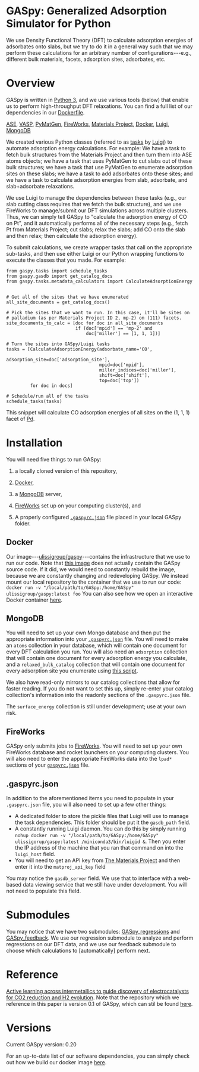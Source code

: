 # GASpy:  Generalized Adsorption Simulator for Python

We use Density Functional Theory (DFT) to calculate adsorption energies of
adsorbates onto slabs, but we try to do it in a general way such that we may
perform these calculations for an arbitrary number of configurations---e.g.,
different bulk materials, facets, adsorption sites, adsorbates, etc.

# Overview

GASpy is written in [Python 3](https://www.python.org/), and we use various tools
(below) that enable us to perform high-throughput DFT relaxations. You can find a
full list of our dependencies in our
[Dockerfile](https://github.com/ulissigroup/GASpy/blob/master/dockerfile/Dockerfile).

[ASE](https://wiki.fysik.dtu.dk/ase/about.html),
[VASP](https://www.vasp.at/index.php/about-vasp/59-about-vasp),
[PyMatGen](http://pymatgen.org/),
[FireWorks](https://pythonhosted.org/FireWorks/index.html), [Materials
Project](https://materialsproject.org/), [Docker](https://www.docker.com/),
[Luigi](https://github.com/spotify/luigi), [MongoDB](https://www.mongodb.com/)

We created various Python classes (referred to as
[tasks](https://github.com/ulissigroup/GASpy/tree/master/gaspy/tasks) by
[Luigi](https://github.com/spotify/luigi)) to automate adsorption energy
calculations. For example:  We have a task to fetch bulk structures from the
Materials Project and then turn them into ASE atoms objects; we have a task that
uses PyMatGen to cut slabs out of these bulk structures; we have a task that
use PyMatGen to enumerate adsorption sites on these slabs; we have a task to
add adsorbates onto these sites; and we have a task to calculate adsorption
energies from slab, adsorbate, and slab+adsorbate relaxations.

We use Luigi to manage the dependencies between these tasks (e.g., our slab
cutting class requires that we fetch the bulk structure), and we use FireWorks
to manage/submit our DFT simulations across multiple clusters. Thus, we can
simply tell GASpy to "calculate the adsorption energy of CO on Pt", and it
automatically performs all of the necessary steps (e.g., fetch Pt from
Materials Project; cut slabs; relax the slabs; add CO onto the slab and then
relax; then calculate the adsorption energy).

To submit calculations, we create wrapper tasks that call on the appropriate
sub-tasks, and then use either Luigi or our Python wrapping functions to
execute the classes that you made. For example:

    from gaspy.tasks import schedule_tasks
    from gaspy.gasdb import get_catalog_docs
    from gaspy.tasks.metadata_calculators import CalculateAdsorptionEnergy
    
    
    # Get all of the sites that we have enumerated
    all_site_documents = get_catalog_docs()
    
    # Pick the sites that we want to run. In this case, it'll be sites on
    # palladium (as per Materials Project ID 2, mp-2) on (111) facets.
    site_documents_to_calc = [doc for doc in all_site_documents
                              if (doc['mpid'] == 'mp-2' and
                                  doc['miller'] == [1, 1, 1])]
    
    # Turn the sites into GASpy/Luigi tasks
    tasks = [CalculateAdsorptionEnergy(adsorbate_name='CO',
                                       adsorption_site=doc['adsorption_site'],
                                       mpid=doc['mpid'],
                                       miller_indices=doc['miller'],
                                       shift=doc['shift'],
                                       top=doc['top'])
             for doc in docs]
    
    # Schedule/run all of the tasks
    schedule_tasks(tasks)

This snippet will calculate CO adsorption energies of all sites on
the (1, 1, 1) facet of [Pd](https://materialsproject.org/materials/mp-2/).

# Installation

You will need five things to run GASpy:

1. a locally cloned version of this repository,

2. [Docker](https://www.docker.com/),

3. a [MongoDB](https://www.mongodb.com/) server,

4. [FireWorks](https://pythonhosted.org/FireWorks/index.html) set up on your
   computing cluster(s), and

5. A properly configured
   [`.gaspyrc.json`](https://github.com/ulissigroup/GASpy/blob/master/.gaspyrc_template.json)
   file placed in your local GASpy folder.

## Docker

Our
image---[ulissigroup/gaspy](https://hub.docker.com/r/ulissigroup/gaspy/)---contains
the infrastructure that we use to run our code. Note that [this
image](https://github.com/ulissigroup/GASpy/blob/master/dockerfile/Dockerfile)
does not actually contain the GASpy source code. If it did, we would need to
constantly rebuild the image, because we are constantly changing and
redeveloping GASpy. We instead mount our local repository to the container that
we use to run our code:  `docker run -v "/local/path/to/GASpy:/home/GASpy"
ulissigroup/gaspy:latest foo` You can also see how we open an interactive
Docker container
[here](https://github.com/ulissigroup/GASpy/blob/master/open_container_via_docker.sh).

## MongoDB

You will need to set up your own Mongo database and then put the appropriate
information into your
[`.gaspyrc.json`](https://github.com/ulissigroup/GASpy/blob/master/.gaspyrc_template.json)
file. You will need to make an `atoms` collection in your database, which will
contain one document for every DFT calculation you run. You will also need an
`adsorption` collection that will contain one document for every adsorption
energy you calculate, and a `relaxed_bulk_catalog` collection that will contain
one document for every adsorption site you enumerate using [this
script](https://github.com/ulissigroup/GASpy/blob/master/examples/enumerate_dft_catalog_manually.py).

We also have read-only mirrors to our catalog collections that allow for faster
reading. If you do not want to set this up, simply re-enter your catalog
collection's information into the readonly sections of the `.gaspyrc.json`
file.

The `surface_energy` collection is still under development; use at your
own risk.

## FireWorks

GASpy only submits jobs to
[FireWorks](https://materialsproject.github.io/fireworks/). You will need to
set up your own FireWorks database and rocket launchers on your computing
clusters. You will also need to enter the appropriate FireWorks data into the
`lpad*` sections of your
[`gaspyrc.json`](https://materialsproject.github.io/fireworks/) file.

## .gaspyrc.json

In addition to the aforementioned items you need to populate in your
`.gaspyrc.json` file, you will also need to set up a few other things:

- A dedicated folder to store the pickle files that Luigi will use to manage
  the task dependencies. This folder should be put it the `gasdb_path` field.
- A constantly running Luigi daemon. You can do this by simply running `nohup
  docker run -v "/local/path/to/GASpy:/home/GASpy" ulissigorup/gaspy:latest
  /miniconda3/bin/luigid &`. Then you enter the IP address of the machine that
  you ran that command on into the `luigi_host` field.
- You will need to get an API key from [The Materials
  Project](https://materialsproject.org/) and then enter it into the
  `matproj_api_key` field

You may notice the `gasdb_server` field. We use that to interface with a
web-based data viewing service that we still have under development. You will
not need to populate this field.

# Submodules

You may notice that we have two submodules:
[GASpy\_regressions](https://github.com/ulissigroup/GASpy_regressions) and
[GASpy\_feedback](https://github.com/ulissigroup/GASpy_feedback). We use our
regression submodule to analyze and perform regressions on our DFT data, and we
use our feedback submodule to choose which calculations to \[automatically\]
perform next.

# Reference

[Active learning across intermetallics to guide discovery of electrocatalysts
for CO2 reduction and H2
evolution](https://www.nature.com/articles/s41929-018-0142-1). Note that the
repository which we reference in this paper is version 0.1 of GASpy, which can
stil be found [here](https://github.com/ulissigroup/GASpy/tree/v0.1).

# Versions

Current GASpy version: 0.20

For an up-to-date list of our software dependencies, you can simply check out
how we build our docker image
[here](https://github.com/ulissigroup/GASpy/blob/master/dockerfile/Dockerfile).
